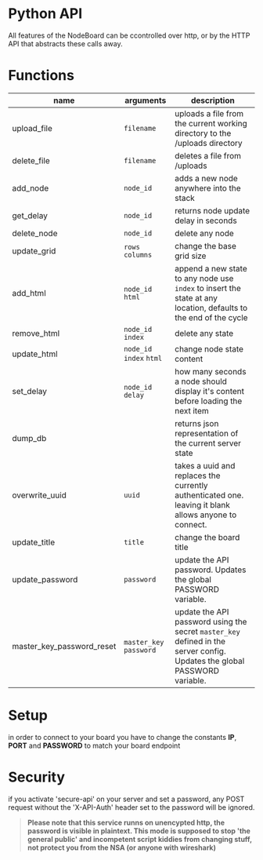 # Python API
All features of the NodeBoard can be ccontrolled over http, or by the HTTP API that abstracts these calls away.

# Functions
|name|arguments|description
|---|---|---
upload_file|`filename`|uploads a file from the current working directory to the /uploads directory
delete_file|`filename`|deletes a file from /uploads
add_node|`node_id`| adds a new node anywhere into the stack
get_delay|`node_id`| returns node update delay in seconds
delete_node|`node_id`|delete any node
update_grid|`rows` `columns`|change the base grid size
add_html|`node_id` `html`|append a new state to any node use `index` to insert the state at any location, defaults to the end of the cycle
remove_html|`node_id` `index`| delete any state
update_html|`node_id` `index` `html`|change node state content
set_delay|`node_id` `delay`| how many seconds a node should display it's content before loading the next item
dump_db| |returns json representation of the current server state
overwrite_uuid|`uuid`|takes a uuid and replaces the currently authenticated one. leaving it blank allows anyone to connect.
update_title|`title`|change the board title
update_password|`password`|update the API password. Updates the global PASSWORD variable.
master_key_password_reset|`master_key` `password`|update the API password using the secret `master_key` defined in the server config. Updates the global PASSWORD variable.

# Setup
in order to connect to your board you have to change the constants **IP**, **PORT** and **PASSWORD**
to match your board endpoint

# Security
if you activate 'secure-api' on your server and set a password, any POST request without
the 'X-API-Auth' header set to the password will be ignored.

>**Please note that this service runns on unencypted http, the password is visible in plaintext.
This mode is supposed to stop 'the general public' and incompetent script kiddies from
changing stuff, not protect you from the NSA (or anyone with wireshark)**
